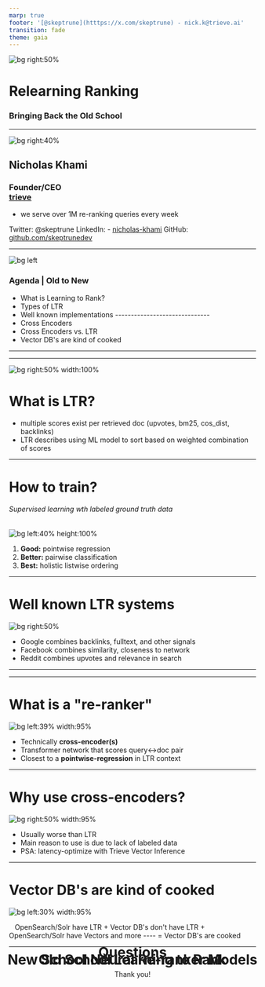 ```yaml
---
marp: true
footer: '[@skeptrune](htttps://x.com/skeptrune) - nick.k@trieve.ai'
transition: fade
theme: gaia
---
```


<!-- _footer: '[github.com/skeptrunedev/relearning-reranking](https://github.com/skeptrunedev/relearning-reranking)' -->

![bg right:50%](https://trieve.b-cdn.net/relearning-ranking/relearning-reranking-chalk.webp)

# Relearning Ranking

### Bringing Back the Old School

---

![bg right:40%](https://avatars.githubusercontent.com/u/15804464?v=4)

## Nicholas Khami
### Founder/CEO </br>[trieve](https://trieve.ai)

- we serve over 1M re-ranking queries every week

<i class="fa-brands fa-twitter"></i> Twitter: @skeptrune
<i class="fa-brands fa-linkedin"></i> LinkedIn: - [nicholas-khami](https://www.linkedin.com/in/nicholas-khami-5a0a7a135/)
<i class="fa-brands fa-github"></i> GitHub: [github.com/skeptrunedev](https://github.com/skeptrunedev)

---
![bg left](https://trieve.b-cdn.net/relearning-ranking/todo-list-clipboard.webp)

### Agenda | Old to New

- What is Learning to Rank?
- Types of LTR
- Well known implementations
\-\-\-\-\-\-\-\-\-\-\-\-\-\-\-\-\-\-\-\-\-\-\-\-\-\-\-\-\-\-
- Cross Encoders
- Cross Encoders vs. LTR
- Vector DB's are kind of cooked
  
---

<div class="section-content">

# Old School Learning to Rank

</div>

<style>
.section-content {
    position: absolute;
    top: 50%;
    left: 50%;
    transform: translate(-50%, -50%);
    text-align: center;
    width: 100%;
}
</style>

---

![bg right:50% width:100%](https://trieve.b-cdn.net/relearning-ranking/learning-to-rank-nutshell.webp)

# What is LTR?

- multiple scores exist per retrieved doc (upvotes, bm25, cos_dist, backlinks)
- LTR describes using ML model to sort based on weighted combination of scores

--- 

# How to train?
###### Supervised learning wth labeled ground truth data


![bg left:40% height:100%](https://trieve.b-cdn.net/relearning-ranking/model-setup-code_block.webp)

1) **Good:** pointwise regression
2) **Better:** pairwise classification
3) **Best:** holistic listwise ordering

--- 

# Well known LTR systems

![bg right:50%](https://trieve.b-cdn.net/relearning-ranking/vintage-flash-bulb-red-carpet.webp)

- Google combines backlinks, fulltext, and other signals
- Facebook combines similarity, closeness to network
- Reddit combines upvotes and relevance in search
--- 

<div class="section-content">

# New School Neural Re-ranker Models

</div>

<style>
.section-content {
    position: absolute;
    top: 50%;
    left: 50%;
    transform: translate(-50%, -50%);
    text-align: center;
    width: 100%;
}
</style>

---

# What is a "re-ranker"

![bg left:39% width:95%](https://trieve.b-cdn.net/relearning-ranking/cross-encoder-diagram.webp)

- Technically **cross-encoder(s)**
- Transformer network that scores query<->doc pair
- Closest to a **pointwise-regression** in LTR context

--- 

<!-- _footer: '[docs.trieve.ai/vector-inference](https://docs.trieve.ai/vector-inference/introduction)' -->

# Why use cross-encoders?

![bg right:50% width:95%](https://trieve.b-cdn.net/relearning-ranking/modern-man-decision.webp)

- Usually worse than LTR
- Main reason to use is due to lack of labeled data
- PSA: latency-optimize with Trieve Vector Inference

---

# Vector DB's are kind of cooked

![bg left:30% width:95%](https://trieve.b-cdn.net/relearning-ranking/pinecone-getting-cooked.webp)

&nbsp;&nbsp;&nbsp;OpenSearch/Solr have LTR
\+ Vector DB's don't have LTR
\+ OpenSearch/Solr have Vectors and more
\-\-\-\-
\= Vector DB's are cooked

---

<div class="section-content">

# Questions

Thank you!

</div>

<style>
.section-content {
    position: absolute;
    top: 50%;
    left: 50%;
    transform: translate(-50%, -50%);
    text-align: center;
    width: 100%;
}
</style>